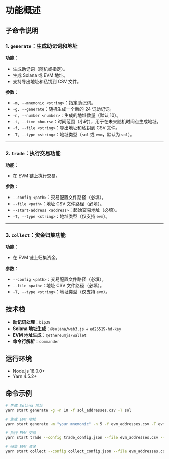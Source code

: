 # 功能概述

## 子命令说明

### 1. `generate`：生成助记词和地址
**功能**：
- 生成助记词（随机或指定）。
- 生成 Solana 或 EVM 地址。
- 支持导出地址和私钥到 CSV 文件。

**参数**：
- `-m, --mnemonic <string>`：指定助记词。
- `-g, --generate`：随机生成一个新的 24 词助记词。
- `-n, --number <number>`：生成的地址数量（默认 10）。
- `-t, --time <hours>`：时间范围（小时），用于在未来随机时间点生成地址。
- `-f, --file <string>`：导出地址和私钥到 CSV 文件。
- `-T, --type <string>`：地址类型（`sol` 或 `evm`，默认为 `sol`）。

---

### 2. `trade`：执行交易功能
**功能**：
- 在 EVM 链上执行交易。

**参数**：
- `--config <path>`：交易配置文件路径（必填）。
- `--file <path>`：地址 CSV 文件路径（必填）。
- `--start-address <address>`：起始交易地址（必填）。
- `-T, --type <string>`：地址类型（仅支持 `evm`）。

---

### 3. `collect`：资金归集功能
**功能**：
- 在 EVM 链上归集资金。

**参数**：
- `--config <path>`：交易配置文件路径（必填）。
- `--file <path>`：地址 CSV 文件路径（必填）。
- `-T, --type <string>`：地址类型（仅支持 `evm`）。

## 技术栈
- **助记词处理**：`bip39`
- **Solana 地址生成**：`@solana/web3.js` + `ed25519-hd-key`
- **EVM 地址生成**：`@ethereumjs/wallet`
- **命令行解析**：`commander`

## 运行环境
- Node.js 18.0.0+
- Yarn 4.5.2+

## 命令示例
```bash
# 生成 Solana 地址
yarn start generate -g -n 10 -f sol_addresses.csv -T sol

# 生成 EVM 地址
yarn start generate -m "your mnemonic" -n 5 -f evm_addresses.csv -T evm

# 执行 EVM 交易
yarn start trade --config trade_config.json --file evm_addresses.csv --start-address 0x123...

# 归集 EVM 资金
yarn start collect --config collect_config.json --file evm_addresses.csv
```